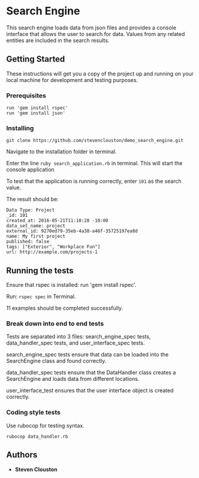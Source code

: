 # Search Engine

This search engine loads data from json files and provides a console interface that allows the user to search for data.  Values from any related entities are included in the search results.

## Getting Started

These instructions will get you a copy of the project up and running on your local machine for development and testing purposes.

### Prerequisites

```
run 'gem install rspec'
run 'gem install json'
```

### Installing

```
git clone https://github.com/stevenclouston/demo_search_engine.git
```

Navigate to the installation folder in terminal.

Enter the line ```ruby search_application.rb``` in terminal. This will start the console application

To test that the application is running correctly, enter ```101``` as the search value.

The result should be:

```
Data Type: Project
_id: 101
created_at: 2016-05-21T11:10:28 -10:00
data_set_name: project
external_id: 9270ed79-35eb-4a38-a46f-35725197ea8d
name: My first project
published: false
tags: ["Exterior", "Workplace Fun"]
url: http://example.com/projects-1
```


## Running the tests

Ensure that rspec is installed: run 'gem install rspec'.

Run: ```rspec spec``` in Terminal.

11 examples should be completed successfully.

### Break down into end to end tests

Tests are separated into 3 files: search_engine_spec tests, data_handler_spec tests, and user_interface_spec tests.

search_engine_spec tests ensure that data can be loaded into the SearchEngine class and found correctly.

data_handler_spec tests ensure that the DataHandler class creates a SearchEngine and loads data from different locations.

user_interface_test ensures that the user interface object is created correctly.

### Coding style tests

Use rubocop for testing syntax.

```
rubocop data_handler.rb  
```

## Authors

* **Steven Clouston**
